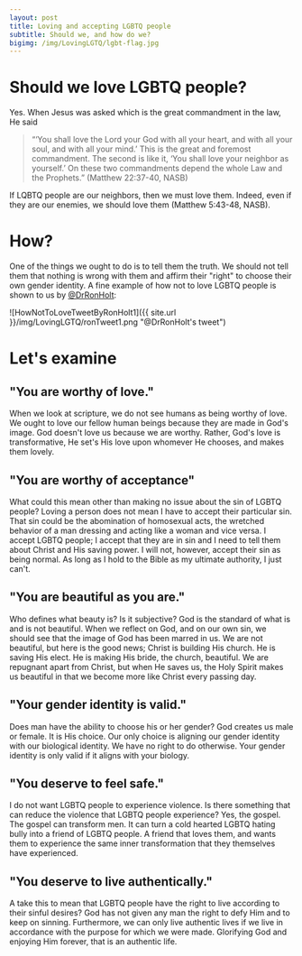 ```yaml
---
layout: post
title: Loving and accepting LGBTQ people
subtitle: Should we, and how do we?
bigimg: /img/LovingLGTQ/lgbt-flag.jpg
---
```


# Should we love LGBTQ people?
Yes. When Jesus was asked which is the great commandment in the law, He said
> “‘You shall love the Lord your God with all your heart, and with all your soul, and with all your mind.’ This is the great and foremost commandment. The second is like it, ‘You shall love your neighbor as yourself.’ On these two commandments depend the whole Law and the Prophets.” (Matthew 22:37-40, NASB)

If LQBTQ people are our neighbors, then we must love them. Indeed, even if they are our enemies, we should love them (Matthew 5:43-48, NASB).

# How?

One of the things we ought to do is to tell them the truth. We should not tell them that nothing is wrong with them and affirm their "right" to choose their own gender identity. A fine example of how not to love LGBTQ people is shown to us by [@DrRonHolt](https://twitter.com/):

![HowNotToLoveTweetByRonHolt1]({{ site.url }}/img/LovingLGTQ/ronTweet1.png "@DrRonHolt's tweet")

# Let's examine

## "You are worthy of love."
When we look at scripture, we do not see humans as being worthy of love. We ought to love our fellow human beings because they are made in God's image. God doesn't love us because we are worthy. Rather, God's love is transformative, He set's His love upon whomever He chooses, and makes them lovely.

## "You are worthy of acceptance"
What could this mean other than making no issue about the sin of LGBTQ people? Loving a person does not mean I have to accept their particular sin. That sin could be the abomination of homosexual acts, the wretched behavior of a man dressing and acting like a woman and vice versa. I accept LGBTQ people; I accept that they are in sin and I need to tell them about Christ and His saving power. I will not, however, accept their sin as being normal. As long as I hold to the Bible as my ultimate authority, I just can't.

## "You are beautiful as you are."
Who defines what beauty is? Is it subjective? God is the standard of what is and is not beautiful. When we reflect on God, and on our own sin, we should see that the image of God has been marred in us. We are not beautiful, but here is the good news; Christ is building His church. He is saving His elect. He is making His bride, the church, beautiful. We are repugnant apart from Christ, but when He saves us, the Holy Spirit makes us beautiful in that we become more like Christ every passing day.

## "Your gender identity is valid."
Does man have the ability to choose his or her gender? God creates us male or female. It is His choice. Our only choice is aligning our gender identity with our biological identity. We have no right to do otherwise. Your gender identity is only valid if it aligns with your biology.

## "You deserve to feel safe."
I do not want LGBTQ people to experience violence. Is there something that can reduce the violence that LGBTQ people experience? Yes, the gospel. The gospel can transform men. It can turn a cold hearted LGBTQ hating bully into a friend of LGBTQ people. A friend that loves them, and wants them to experience the same inner transformation that they themselves have experienced.

## "You deserve to live authentically."
A take this to mean that LGBTQ people have the right to live according to their sinful desires? God has not given any man the right to defy Him and to keep on sinning. Furthermore, we can only live authentic lives if we live in accordance with the purpose for which we were made. Glorifying God and enjoying Him forever, that is an authentic life.
